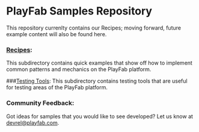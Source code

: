 # PlayFab Samples Repository
This repository currenlty contains our Recipes; moving forward, future example content will also be found here.  


### [Recipes](/Recipes/):
This subdirectory contains quick examples that show off how to implement common patterns and mechanics on the PlayFab platform. 

###[Testing Tools](/TestingTools/):
This subdirectory contains testing tools that are useful for testing areas of the PlayFab platform. 

### Community Feedback:
Got ideas for samples that you would like to see developed? Let us know at [devrel@playfab.com](mailto:devrel@playfab.com).